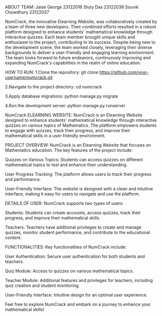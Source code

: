 ABOUT TEAM:
Jaise George 23122016
Stuty Das 23122038
Souvik Chowdhury 23122037

NumCrack, the innovative Elearning Website, was collaboratively created by a team of three new developers. Their combined efforts resulted in a robust platform designed to enhance students' mathematical knowledge through interactive quizzes. Each team member brought unique skills and enthusiasm to the project, contributing to its success. Despite being new to the development scene, the team worked closely, leveraging their diverse backgrounds to deliver a user-friendly and engaging learning environment. The team looks forward to future endeavors, continuously improving and expanding NumCrack's capabilities in the realm of online education.


HOW TO RUN:
1.Clone the repository:
git clone https://github.com/your-username/numcrack.git

2.Navigate to the project directory:
cd numcrack



3.Apply database migrations:
python manage.py migrate

4.Run the development server:
python manage.py runserver

NumCrack ELEARNING WEBSITE:
NumCrack is an Elearning Website designed to enhance students' mathematical knowledge through interactive quizzes on various topics of Mathematics. The platform empowers students to engage with quizzes, track their progress, and improve their mathematical skills in a user-friendly environment.

PROJECT OVERVIEW:
NumCrack is an Elearning Website that focuses on Mathematics education. The key features of the project include:

Quizzes on Various Topics: Students can access quizzes on different mathematical topics to test and enhance their understanding.

User Progress Tracking: The platform allows users to track their progress and performance.

User-Friendly Interface: The website is designed with a clean and intuitive interface, making it easy for users to navigate and use the platform.


DETAILS OF USER:
NumCrack supports two types of users:

Students: Students can create accounts, access quizzes, track their progress, and improve their mathematical skills.

Teachers: Teachers have additional privileges to create and manage quizzes, monitor student performance, and contribute to the educational content.



FUNCTIONALITIES:
Key functionalities of NumCrack include:

User Authentication: Secure user authentication for both students and teachers.

Quiz Module: Access to quizzes on various mathematical topics.

Teacher Module: Additional features and privileges for teachers, including quiz creation and student monitoring.

User-Friendly Interface: Intuitive design for an optimal user experience.

Feel free to explore NumCrack and embark on a journey to enhance your mathematical skills!
